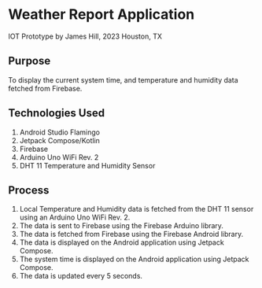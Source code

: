 Weather Report Application
==========================
IOT Prototype by James Hill, 2023
Houston, TX

## Purpose
To display the current system time, and temperature and humidity data fetched from Firebase.

## Technologies Used
1. Android Studio Flamingo
2. Jetpack Compose/Kotlin
3. Firebase
4. Arduino Uno WiFi Rev. 2
5. DHT 11 Temperature and Humidity Sensor

## Process
1. Local Temperature and Humidity data is fetched from the DHT 11 sensor using an Arduino Uno WiFi Rev. 2.
2. The data is sent to Firebase using the Firebase Arduino library.
3. The data is fetched from Firebase using the Firebase Android library.
4. The data is displayed on the Android application using Jetpack Compose.
5. The system time is displayed on the Android application using Jetpack Compose.
6. The data is updated every 5 seconds.

